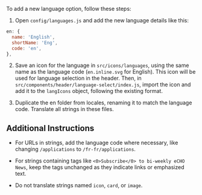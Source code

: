 To add a new language option, follow these steps:

1. Open `config/languages.js` and add the new language details like this:

```js
en: {
  name: 'English',
  shortName: 'Eng',
  code: 'en',
},
```

2. Save an icon for the language in `src/icons/languages`, using the same name as the language code (`en.inline.svg` for English). This icon will be used for language selection in the header. Then, in `src/components/header/language-select/index.js`, import the icon and add it to the `langIcons` object, following the existing format.

3. Duplicate the en folder from locales, renaming it to match the language code. Translate all strings in these files.

## Additional Instructions

- For URLs in strings, add the language code where necessary, like changing `/applications` to `/fr-fr/applications`.

- For strings containing tags like `<0>Subscribe</0> to bi-weekly eCHO News`, keep the tags unchanged as they indicate links or emphasized text.

- Do not translate strings named `icon`, `card`, or `image`.
